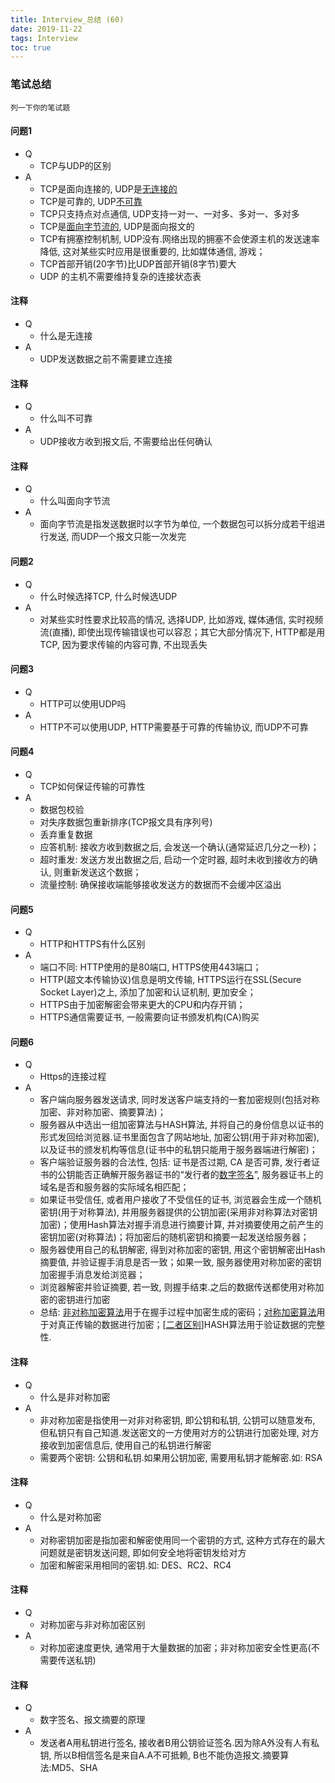 ```yaml
---
title: Interview_总结 (60)
date: 2019-11-22
tags: Interview
toc: true
---
```


### 笔试总结
    列一下你的笔试题 

<!-- more -->

#### 问题1
- Q
    * TCP与UDP的区别
- A
    * TCP是面向连接的, UDP是<a href="#desc1">无连接的</a>
    * TCP是可靠的, UDP<a href="#desc2">不可靠</a>
    * TCP只支持点对点通信, UDP支持一对一、一对多、多对一、多对多
    * TCP是<a href="#desc3">面向字节流的</a>, UDP是面向报文的
    * TCP有拥塞控制机制, UDP没有.网络出现的拥塞不会使源主机的发送速率降低, 这对某些实时应用是很重要的, 比如媒体通信, 游戏；
    * TCP首部开销(20字节)比UDP首部开销(8字节)要大
    * UDP 的主机不需要维持复杂的连接状态表

#### 注释
- Q
    * 什么是无连接<span id="desc1"></span>
- A
    * UDP发送数据之前不需要建立连接
    
#### 注释
- Q
    * 什么叫不可靠<span id="desc2"></span>
- A
    * UDP接收方收到报文后, 不需要给出任何确认

#### 注释
- Q
    * 什么叫面向字节流<span id="desc3"></span>
- A
    * 面向字节流是指发送数据时以字节为单位, 一个数据包可以拆分成若干组进行发送, 而UDP一个报文只能一次发完

#### 问题2
- Q
    * 什么时候选择TCP, 什么时候选UDP
- A
    * 对某些实时性要求比较高的情况, 选择UDP, 比如游戏, 媒体通信, 实时视频流(直播), 即使出现传输错误也可以容忍；其它大部分情况下, HTTP都是用TCP, 因为要求传输的内容可靠, 不出现丢失

#### 问题3
- Q
    * HTTP可以使用UDP吗
- A
    * HTTP不可以使用UDP, HTTP需要基于可靠的传输协议, 而UDP不可靠

#### 问题4
- Q
    * TCP如何保证传输的可靠性
- A
    * 数据包校验
    * 对失序数据包重新排序(TCP报文具有序列号)
    * 丢弃重复数据
    * 应答机制: 接收方收到数据之后, 会发送一个确认(通常延迟几分之一秒)；
    * 超时重发: 发送方发出数据之后, 启动一个定时器, 超时未收到接收方的确认, 则重新发送这个数据；
    * 流量控制: 确保接收端能够接收发送方的数据而不会缓冲区溢出

#### 问题5
- Q
    * HTTP和HTTPS有什么区别
- A
    * 端口不同: HTTP使用的是80端口, HTTPS使用443端口；
    * HTTP(超文本传输协议)信息是明文传输, HTTPS运行在SSL(Secure Socket Layer)之上, 添加了加密和认证机制, 更加安全；
    * HTTPS由于加密解密会带来更大的CPU和内存开销；
    * HTTPS通信需要证书, 一般需要向证书颁发机构(CA)购买

#### 问题6
- Q
    * Https的连接过程
- A
    * 客户端向服务器发送请求, 同时发送客户端支持的一套加密规则(包括对称加密、非对称加密、摘要算法)；
    * 服务器从中选出一组加密算法与HASH算法, 并将自己的身份信息以证书的形式发回给浏览器.证书里面包含了网站地址, 加密公钥(用于非对称加密), 以及证书的颁发机构等信息(证书中的私钥只能用于服务器端进行解密)；
    * 客户端验证服务器的合法性, 包括: 证书是否过期, CA 是否可靠, 发行者证书的公钥能否正确解开服务器证书的“发行者的<a href="desc7">数字签名</a>”, 服务器证书上的域名是否和服务器的实际域名相匹配；
    * 如果证书受信任, 或者用户接收了不受信任的证书, 浏览器会生成一个随机密钥(用于对称算法), 并用服务器提供的公钥加密(采用非对称算法对密钥加密)；使用Hash算法对握手消息进行摘要计算, 并对摘要使用之前产生的密钥加密(对称算法)；将加密后的随机密钥和摘要一起发送给服务器；
    * 服务器使用自己的私钥解密, 得到对称加密的密钥, 用这个密钥解密出Hash摘要值, 并验证握手消息是否一致；如果一致, 服务器使用对称加密的密钥加密握手消息发给浏览器；
    * 浏览器解密并验证摘要, 若一致, 则握手结束.之后的数据传送都使用对称加密的密钥进行加密
    * 总结: <a href="desc4">非对称加密算法</a>用于在握手过程中加密生成的密码；<a href="desc5">对称加密算法</a>用于对真正传输的数据进行加密；[<a href="desc6">二者区别</a>]HASH算法用于验证数据的完整性.

#### 注释
- Q
    * 什么是非对称加密<span id="desc4"></span>
- A
    * 非对称加密是指使用一对非对称密钥, 即公钥和私钥, 公钥可以随意发布, 但私钥只有自己知道.发送密文的一方使用对方的公钥进行加密处理, 对方接收到加密信息后, 使用自己的私钥进行解密
    * 需要两个密钥: 公钥和私钥.如果用公钥加密, 需要用私钥才能解密.如: RSA

#### 注释
- Q
    * 什么是对称加密<span id="desc5"></span>
- A
    * 对称密钥加密是指加密和解密使用同一个密钥的方式, 这种方式存在的最大问题就是密钥发送问题, 即如何安全地将密钥发给对方
    * 加密和解密采用相同的密钥.如: DES、RC2、RC4

#### 注释
- Q
    * 对称加密与非对称加密区别<span id="desc6"></span>
- A
    * 对称加密速度更快, 通常用于大量数据的加密；非对称加密安全性更高(不需要传送私钥)

#### 注释
- Q
    * 数字签名、报文摘要的原理<span id="desc7"></span>
- A
    * 发送者A用私钥进行签名, 接收者B用公钥验证签名.因为除A外没有人有私钥, 所以B相信签名是来自A.A不可抵赖, B也不能伪造报文.摘要算法:MD5、SHA

